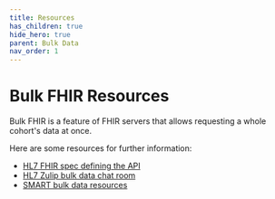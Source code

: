 ```yaml
---
title: Resources
has_children: true
hide_hero: true
parent: Bulk Data
nav_order: 1
---
```

# Bulk FHIR Resources
Bulk FHIR is a feature of FHIR servers that allows requesting a whole cohort's data at once.

Here are some resources for further information:

- [HL7 FHIR spec defining the API](https://hl7.org/fhir/uv/bulkdata/index.html)
- [HL7 Zulip bulk data chat room](https://chat.fhir.org/#narrow/channel/179250-bulk-data)
- [SMART bulk data resources](https://smarthealthit.org/smart-hl7-bulk-data-access-flat-fhir/)
